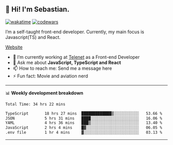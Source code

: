 ## 👋 Hi! I'm Sebastian.

[![wakatime](https://wakatime.com/badge/user/df0036c6-328a-4a39-be9b-e49417ed22a1.svg)](https://wakatime.com/@df0036c6-328a-4a39-be9b-e49417ed22a1)
[![codewars](https://www.codewars.com/users/sebavuye/badges/small)](https://www.codewars.com/users/sebavuye)

I’m a self-taught front-end developer. Currently, my main focus is Javascript(TS) and React.

[Website](https://sebastianvuye.be)

- 🔭 I’m currently working at [Telenet](https://telenet.be/) as a Front-end Developer
- 💬 Ask me about **JavaScript, TypeScript and React**
- 📫 How to reach me: Send me a message here
- ⚡ Fun fact: Movie and aviation nerd

-------

📊 **Weekly development breakdown**

<!--START_SECTION:waka-->

```txt
Total Time: 34 hrs 22 mins

TypeScript       18 hrs 27 mins  █████████████▒░░░░░░░░░░░   53.66 %
JSON             5 hrs 31 mins   ████░░░░░░░░░░░░░░░░░░░░░   16.06 %
YAML             4 hrs 36 mins   ███▒░░░░░░░░░░░░░░░░░░░░░   13.40 %
JavaScript       2 hrs 4 mins    █▓░░░░░░░░░░░░░░░░░░░░░░░   06.05 %
.env file        1 hr 4 mins     ▓░░░░░░░░░░░░░░░░░░░░░░░░   03.13 %
```

<!--END_SECTION:waka-->
-------
